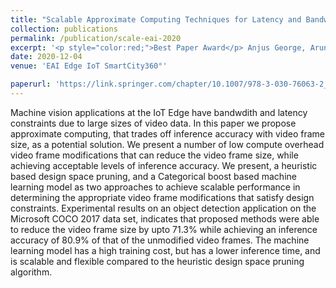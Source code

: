 ```yaml
---
title: "Scalable Approximate Computing Techniques for Latency and Bandwidth Constrained IoT Edge"
collection: publications
permalink: /publication/scale-eai-2020
excerpt: '<p style="color:red;">Best Paper Award</p> Anjus George, Arun Ravindran'
date: 2020-12-04
venue: 'EAI Edge IoT SmartCity360°'

paperurl: 'https://link.springer.com/chapter/10.1007/978-3-030-76063-2_20'
---
```

Machine vision applications at the IoT Edge have bandwdith and latency constraints due to large sizes of video data. In this paper we propose approximate computing, that trades off inference accuracy with video frame size, as a potential solution. We present a number of low compute overhead video frame modifications that can reduce the video frame size, while achieving acceptable levels of inference accuracy. We present, a heuristic based design space pruning, and a Categorical boost based machine learning model as two approaches to achieve scalable performance in determining the appropriate video frame modifications that satisfy design constraints. Experimental results on an object detection application on the Microsoft COCO 2017 data set, indicates that proposed methods were able to reduce the video frame size by upto 71.3% while achieving an inference accuracy of 80.9% of that of the unmodified video frames. The machine learning model has a high training cost, but has a lower inference time, and is scalable and flexible compared to the heuristic design space pruning algorithm.
